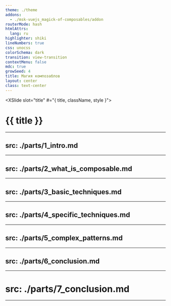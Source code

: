 ```yaml
---
theme: ./theme
addons:
  - ./msk-vuejs_magick-of-composables/addon
routerMode: hash
htmlAttrs:
  lang: ru
highlighter: shiki
lineNumbers: true
css: unocss
colorSchema: dark
transition: view-transition
contextMenu: false
mdc: true
growSeed: 4
title: Магия композаблов
layout: center
class: text-center
---
```


<XSlide slot="title" #="{ title, className, style }">
  <h1 :class="className" :style="style"> {{ title }} </h1>
</XSlide>

<XSlideOut slot="title" title="Магия композаблов" class="text-center" />

<!--
Порождаем конкретные проблемы - как его решаем примером кода (никаких проблем на словах)

- презентация (без визуала жесткого) - но со всеми примерами

- Старт - 30
  - О себе
  - Слайд доклада
  - отсылка на доклад Holy.js

- Что есть композабл - 1h
  - Vue Options API -> Vue composition API
  - mixins -> composables
  - Разъяснение термина композабл
  - Что не является композаблом
  - Композабл - паттерн!

- Базовые приемы и правила использования -2h
  - ограничение контекста использования
    - можно использовать в компонентах
    - можно использовать в сторе
    - можно использовать в хуках роутера
    - использование композаблов в композаблах
  - Использование композаблов в компонентах
    - использование композаблов внутри условий (это не реактивно)
    - не использовать композаблы внутри обработчиков событий и функций в целом
  - Использование композаблов в композаблах
    - гибкость
    - цена абстракций
  - взятие аргументов
    - статика против динамики
      - когда принять просто значение, а когда реактивное
    - getValue + MaybeRef
  - возвращаемые значения
    - возвращать объект
      - базовый подход
    - возвращать массив (не желательно)
      - деструктузирация объектов и массивов в js

- код системный/прикладной
- приемы специфичные для прикладного кода
  - provide/inject
    - обертки в композаблы (базовые правила)
    - не используйте вместо СТМ
  - ресурсы (асинхронные реактивные данные)
    - useFetch
    - useAsyncData
    - vue-query / pinia collada
  - директива против композабла
    - vFocus -> useFocus
    - плюсы и минусы таких переходов
  - onUnmounted vs onScopeDispose
    - нужно понимать что используемые с onUnmounted могут быть использованы только в компонентах
  - computed vs readonly vs ref + TS readonly - как передать неизменяемое значение
    - утилита которая на этапе сборки выбирает между readonly и TS readonly

- Приемы для системного кода
  - выбор между object/reactive
    - деструктуризация против дот-нотации ({data} vs obj.data)
    - проблема с .value
  - await паттерны
    - как реализовать
    - Suspense и почему не рекомендуется
  - порождающие композаблы
    - customRef
    - своя реактивная обертка
    - композаблы - не композаблы
    - пару хорших примеров
  - возвращать возвращать массив+объект
    - статья antfu (не задерживаемся)

- комплексные паттерны - 1h
  - композаблы высшего порядка (когда композабл возвращает композабл или принимает на вход)
  - shared composable
    - как работает
      - effectScope (очень кратко)
    - когда применять
    - shared composable как замена стейт менеджеру
    - потенциальные опасности
  - DI + composable = services

- Что мы не успели обсудить и выводы
  - тестирование композаблов
  - DI в композаблах

  - Что поизучать 
    - antfu vueuse
    - vue-final-modal
    - vee-validate

  - Заключение
-->

---
src: ./parts/1_intro.md
---

---
src: ./parts/2_what_is_composable.md
---

---
src: ./parts/3_basic_techniques.md
---

---
src: ./parts/4_specific_techniques.md
---

---
src: ./parts/5_complex_patterns.md
---

---
src: ./parts/6_conclusion.md
---

---
# src: ./parts/7_conclusion.md
---